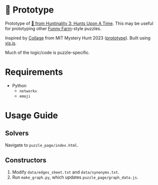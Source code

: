 # 🤫 Prototype
Prototype of [🤫 from Huntinality 3: Hunts Upon A Time](https://www.huntinality.com/puzzles/puzzle_4). This may be useful for prototyping other [Funny Farm](https://devjoe.appspot.com/huntindex/keyword/funnyfarm)-style puzzles.

Inspired by [Collage](https://puzzles.mit.edu/2023/interestingthings.museum/puzzles/collage) from MIT Mystery Hunt 2023 ([prototype](https://github.com/alexirpan/collage-prototype)). Built using [vis.js](https://visjs.github.io/vis-network/docs/network/).


Much of the logic/code is puzzle-specific. 

# Requirements

- Python
  - `networkx`
  - `emoji`

# Usage Guide

## Solvers

Navigate to `puzzle_page/index.html`.

## Constructors

1. Modify `data/edges_sheet.txt` and `data/synonyms.txt`.
2. Run `make_graph.py`, which updates `puzzle_page/graph_data.js`.
